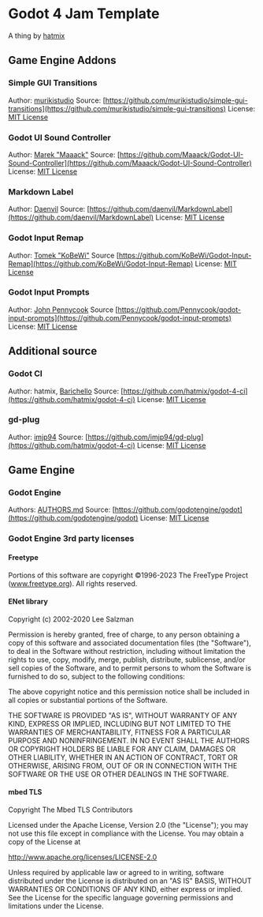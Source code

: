 # Godot 4 Jam Template

A thing by [hatmix](https://hatmix.itch.io)

## Game Engine Addons
### Simple GUI Transitions
Author: [murikistudio](https://github.com/murikistudio)
Source: [https://github.com/murikistudio/simple-gui-transitions](https://github.com/murikistudio/simple-gui-transitions)
License: [MIT License](https://github.com/murikistudio/simple-gui-transitions/tree/godot-4?tab=MIT-1-ov-file#readme)

### Godot UI Sound Controller
Author: [Marek "Maaack"](https://github.com/Maaack)
Source: [https://github.com/Maaack/Godot-UI-Sound-Controller](https://github.com/Maaack/Godot-UI-Sound-Controller)
License: [MIT License](https://github.com/Maaack/Godot-UI-Sound-Controller?tab=MIT-1-ov-file#readme)

### Markdown Label
Author: [Daenvil](https://github.com/daenvil)
Source: [https://github.com/daenvil/MarkdownLabel](https://github.com/daenvil/MarkdownLabel)
License: [MIT License](https://github.com/daenvil/MarkdownLabel/tree/main?tab=MIT-1-ov-file#readme)

### Godot Input Remap
Author: [Tomek "KoBeWi"](https://github.com/KoBeWi)
Source [https://github.com/KoBeWi/Godot-Input-Remap](https://github.com/KoBeWi/Godot-Input-Remap)
License: [MIT License](https://github.com/KoBeWi/Godot-Input-Remap?tab=MIT-1-ov-file)

### Godot Input Prompts
Author: [John Pennycook](https://github.com/Pennycook)
Source [https://github.com/Pennycook/godot-input-prompts](https://github.com/Pennycook/godot-input-prompts)
License: [MIT License](https://github.com/Pennycook/godot-input-prompts?tab=MIT-1-ov-file)


## Additional source
### Godot CI
Author: hatmix, [Barichello](https://github.com/abarichello)
Source: [https://github.com/hatmix/godot-4-ci](https://github.com/hatmix/godot-4-ci)
License: [MIT License](https://github.com/hatmix/godot-4-ci?tab=MIT-1-ov-file#readme)

### gd-plug
Author: [imjp94](https://github.com/imjp94)
Source: [https://github.com/imjp94/gd-plug](https://github.com/hatmix/godot-4-ci)
License:  [MIT License](https://github.com/imjp94/gd-plug/blob/master/LICENSE)

## Game Engine
### Godot Engine
Authors: [AUTHORS.md](https://github.com/godotengine/godot/blob/master/AUTHORS.md)
Source: [https://github.com/godotengine/godot](https://github.com/godotengine/godot)
License: [MIT License](godotengine.org/license)

### Godot Engine 3rd party licenses
#### Freetype
Portions of this software are copyright ©1996-2023 The FreeType Project (www.freetype.org). All rights reserved.

#### ENet library
Copyright (c) 2002-2020 Lee Salzman

Permission is hereby granted, free of charge, to any person obtaining a copy of this software and associated documentation files (the "Software"), to deal in the Software without restriction, including without limitation the rights to use, copy, modify, merge, publish, distribute, sublicense, and/or sell copies of the Software, and to permit persons to whom the Software is furnished to do so, subject to the following conditions:

The above copyright notice and this permission notice shall be included in all copies or substantial portions of the Software.

THE SOFTWARE IS PROVIDED "AS IS", WITHOUT WARRANTY OF ANY KIND, EXPRESS OR IMPLIED, INCLUDING BUT NOT LIMITED TO THE WARRANTIES OF MERCHANTABILITY, FITNESS FOR A PARTICULAR PURPOSE AND NONINFRINGEMENT. IN NO EVENT SHALL THE AUTHORS OR COPYRIGHT HOLDERS BE LIABLE FOR ANY CLAIM, DAMAGES OR OTHER LIABILITY, WHETHER IN AN ACTION OF CONTRACT, TORT OR OTHERWISE, ARISING FROM, OUT OF OR IN CONNECTION WITH THE SOFTWARE OR THE USE OR OTHER DEALINGS IN THE SOFTWARE.

#### mbed TLS
Copyright The Mbed TLS Contributors

Licensed under the Apache License, Version 2.0 (the "License"); you may not use this file except in compliance with the License. You may obtain a copy of the License at

http://www.apache.org/licenses/LICENSE-2.0

Unless required by applicable law or agreed to in writing, software distributed under the License is distributed on an "AS IS" BASIS, WITHOUT WARRANTIES OR CONDITIONS OF ANY KIND, either express or implied. See the License for the specific language governing permissions and limitations under the License.
